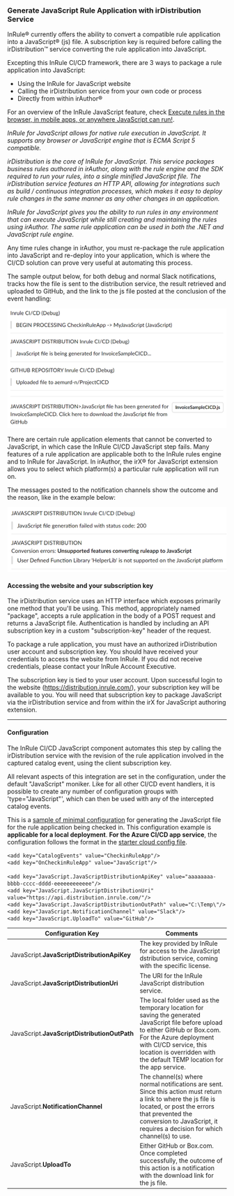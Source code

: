 ### Generate JavaScript Rule Application with irDistribution Service

InRule® currently offers the ability to convert a compatible rule application into a JavaScript® (js) file.  A subscription key is required before calling the irDistribution™ service converting the rule application into JavaScript.

Excepting this InRule CI/CD framework, there are 3 ways to package a rule application into JavaScript:
* Using the InRule for JavaScript website
* Calling the irDistribution service from your own code or process
* Directly from within irAuthor®
 
For an overview of the InRule JavaScript feature, check [Execute rules in the browser, in mobile apps, or anywhere JavaScript can run!](https://inrule.com/platform-overview/execute/javascript/).

_InRule for JavaScript allows for native rule execution in JavaScript. It supports any browser or JavaScript engine that is ECMA Script 5 compatible._

_irDistribution is the core of InRule for JavaScript. This service packages business rules authored in irAuthor, along with the rule engine and the SDK required to run your rules, into a single minified JavaScript file. The irDistribution service features an HTTP API, allowing for integrations such as build / continuous integration processes, which makes it easy to deploy rule changes in the same manner as any other changes in an application._

_InRule for JavaScript gives you the ability to run rules in any environment that can execute JavaScript while still creating and maintaining the rules using irAuthor. The same rule application can be used in both the .NET and JavaScript rule engine._

Any time rules change in irAuthor, you must re-package the rule application into JavaScript and re-deploy into your application, which is where the CI/CD solution can prove very useful at automating this process.

The sample output below, for both debug and normal Slack notifications, tracks how the file is sent to the distribution service, the result retrieved and uploaded to GitHub, and the link to the js file posted at the conclusion of the event handling:

![Sample Slack output](../images/Sample4-JavaScriptSlack.PNG)

There are certain rule application elements that cannot be converted to JavaScript, in which case the InRule CI/CD JavaScript step fails.  Many features of a rule application are applicable both to the InRule rules engine and to InRule for JavaScript. In irAuthor, the irX® for JavaScript extension allows you to select which platform(s) a particular rule application will run on.

The messages posted to the notification channels show the outcome and the reason, like in the example below:

![Sample Slack output](../images/Sample4-JavaScriptSlackFail.PNG)

#### Accessing the website and your subscription key

The irDistribution service uses an HTTP interface which exposes primarily one method that you'll be using. This method, appropriately named "package", accepts a rule application in the body of a POST request and returns a JavaScript file. Authentication is handled by including an API subscription key in a custom "subscription-key" header of the request.

To package a rule application, you must have an authorized irDistribution user account and subscription key. You should have received your credentials to access the website from InRule. If you did not receive credentials, please contact your InRule Account Executive. 

The subscription key is tied to your user account. Upon successful login to the website (https://distribution.inrule.com/), your subscription key will be available to you.  You will need that subscription key to package JavaScript via the irDistribution service and from within the irX for JavaScript authoring extension.

---
#### Configuration

The InRule CI/CD JavaScript component automates this step by calling the irDistribution service with the revision of the rule application involved in the captured catalog event, using the client subscription key.

All relevant aspects of this integration are set in the configuration, under the default "JavaScript" moniker.  Like for all other CI/CD event handlers, it is possible to create any number of configuration groups with 'type="JavaScript"', which can then be used with any of the intercepted catalog events.

This is a [sample of minimal configuration](../config/InRuleCICD_JavaScript.config) for generating the JavaScript file for the rule application being checked in. This configuration example is **applicable for a local deployment**.  **For the Azure CI/CD app service**, the configuration follows the format in the [starter cloud config file](../config/InRule.CICD.Runtime.Service.config.json).

````
<add key="CatalogEvents" value="CheckinRuleApp"/>
<add key="OnCheckinRuleApp" value="JavaScript"/>

<add key="JavaScript.JavaScriptDistributionApiKey" value="aaaaaaaa-bbbb-cccc-dddd-eeeeeeeeeeee"/>
<add key="JavaScript.JavaScriptDistributionUri" value="https://api.distribution.inrule.com/"/>
<add key="JavaScript.JavaScriptDistributionOutPath" value="C:\Temp\"/>
<add key="JavaScript.NotificationChannel" value="Slack"/>
<add key="JavaScript.UploadTo" value="GitHub"/>
````

|Configuration Key | Comments
--- | ---
|JavaScript.**JavaScriptDistributionApiKey**| The key provided by InRule for access to the JavaScript dstribution service, coming with the specific license.
|JavaScript.**JavaScriptDistributionUri**| The URI for the InRule JavaScript distribution service.
|JavaScript.**JavaScriptDistributionOutPath**| The local folder used as the temporary location for saving the generated JavaScript file before upload to either GitHub or Box.com. For the Azure deployment with CI/CD service, this location is overridden with the default TEMP location for the app service.
|JavaScript.**NotificationChannel**| The channel(s) where normal notifications are sent.  Since this action must return a link to where the js file is located, or post the errors that prevented the conversion to JavaScript, it requires a decision for which channel(s) to use.  
|JavaScript.**UploadTo**| Either GitHub or Box.com. Once completed successfully, the outcome of this action is a notification with the download link for the js file.
